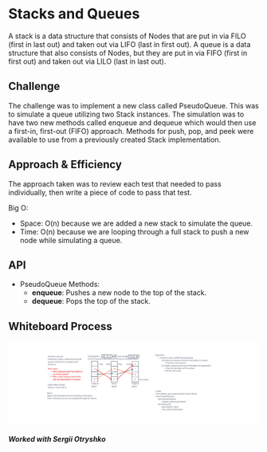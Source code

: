 # Stacks and Queues
A stack is a data structure that consists of Nodes that are put in via FILO
(first in last out) and taken out via LIFO (last in first out).  A queue is
a data structure that also consists of Nodes, but they are put in via FIFO
(first in first out) and taken out via LILO (last in last out).

## Challenge
The challenge was to implement a new class called PseudoQueue.  This was to
simulate a queue utilizing two Stack instances.  The simulation was to have
two new methods called enqueue and dequeue which would then use a first-in,
first-out (FIFO) approach.  Methods for push, pop, and peek were available
to use from a previously created Stack implementation.

## Approach & Efficiency
The approach taken was to review each test that needed to pass individually,
then write a piece of code to pass that test.

Big O:
* Space: O(n) because we are added a new stack to simulate the queue.
* Time: O(n) because we are looping through a full stack to push a new node
  while simulating a queue.

## API
* PseudoQueue Methods:
  * __enqueue__: Pushes a new node to the top of the stack.
  * __dequeue__: Pops the top of the stack.

## Whiteboard Process
![PseudoQueue](assets/stack-queue-pseudo.png)

##### Worked with Sergii Otryshko
